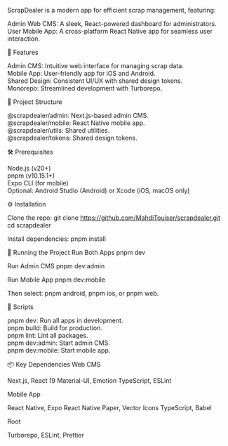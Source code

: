 ScrapDealer is a modern app for efficient scrap management, featuring:

Admin Web CMS: A sleek, React-powered dashboard for administrators.<br>
User Mobile App: A cross-platform React Native app for seamless user interaction.


🚀 Features

Admin CMS: Intuitive web interface for managing scrap data.<br>
Mobile App: User-friendly app for iOS and Android.<br>
Shared Design: Consistent UI/UX with shared design tokens.<br>
Monorepo: Streamlined development with Turborepo.


📂 Project Structure

@scrapdealer/admin: Next.js-based admin CMS.<br>
@scrapdealer/mobile: React Native mobile app.<br>
@scrapdealer/utils: Shared utilities.<br>
@scrapdealer/tokens: Shared design tokens.


🛠️ Prerequisites

Node.js (v20+)<br>
pnpm (v10.15.1+)<br>
Expo CLI (for mobile)<br>
Optional: Android Studio (Android) or Xcode (iOS, macOS only)


⚙️ Installation

Clone the repo:
git clone https://github.com/MahdiTouiser/scrapdealer.git
cd scrapdealer


Install dependencies:
pnpm install




🏃 Running the Project
Run Both Apps
pnpm dev

Run Admin CMS
pnpm dev:admin

Run Mobile App
pnpm dev:mobile

Then select: pnpm android, pnpm ios, or pnpm web.

📜 Scripts

pnpm dev: Run all apps in development.<br>
pnpm build: Build for production.<br>
pnpm lint: Lint all packages.<br>
pnpm dev:admin: Start admin CMS.<br>
pnpm dev:mobile: Start mobile app.


📦 Key Dependencies
Web CMS

Next.js, React 19
Material-UI, Emotion
TypeScript, ESLint

Mobile App

React Native, Expo
React Native Paper, Vector Icons
TypeScript, Babel

Root

Turborepo, ESLint, Prettier
